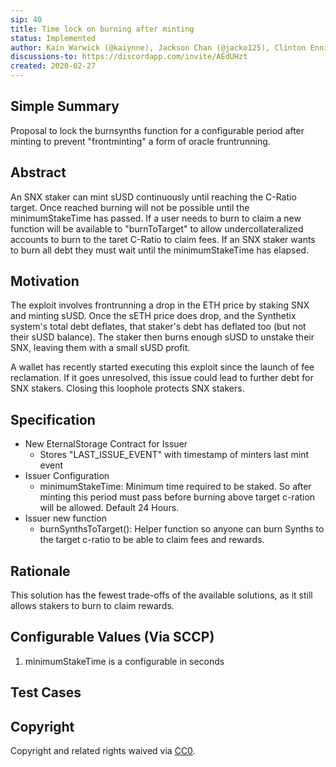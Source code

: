 ```yaml
---
sip: 40
title: Time lock on burning after minting
status: Implemented
author: Kain Warwick (@kaiynne), Jackson Chan (@jacko125), Clinton Ennis (@hav-noms), Garth Travers (@garthtravers)
discussions-to: https://discordapp.com/invite/AEdUHzt
created: 2020-02-27
---
```

## Simple Summary

Proposal to lock the burnsynths function for a configurable period after minting to prevent "frontminting" a form of oracle fruntrunning.

## Abstract
An SNX staker can mint sUSD continuously until reaching the C-Ratio target. Once reached burning will not be possible until the minimumStakeTime has passed.
If a user needs to burn to claim a new function will be available to "burnToTarget" to allow undercollateralized accounts to burn to the taret C-Ratio to claim fees.
If an SNX staker wants to burn all debt they must wait until the minimumStakeTime has elapsed.

## Motivation

The exploit involves frontrunning a drop in the ETH price by staking SNX and minting sUSD. Once the sETH price does drop, and the Synthetix system's total debt deflates, that staker's debt has deflated too (but not their sUSD balance). The staker then burns enough sUSD to unstake their SNX, leaving them with a small sUSD profit. 

A wallet has recently started executing this exploit since the launch of fee reclamation. If it goes unresolved, this issue could lead to further debt for SNX stakers. Closing this loophole protects SNX stakers. 

## Specification
- New EternalStorage Contract for Issuer
  - Stores "LAST_ISSUE_EVENT" with timestamp of minters last mint event
- Issuer Configuration
  - minimumStakeTime: Minimum time required to be staked. So after minting this period must pass before burning above target c-ration will be allowed. Default 24 Hours. 
- Issuer new function
  - burnSynthsToTarget(): Helper function so anyone can burn Synths to the target c-ratio to be able to claim fees and rewards. 


## Rationale

This solution has the fewest trade-offs of the available solutions, as it still allows stakers to burn to claim rewards. 

## Configurable Values (Via SCCP)

1. minimumStakeTime is a configurable in seconds 

## Test Cases



## Copyright

Copyright and related rights waived via [CC0](https://creativecommons.org/publicdomain/zero/1.0/).
